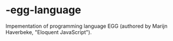 # -egg-language
Impementation of programming language EGG (authored by Marijn Haverbeke, "Eloquent JavaScript").
